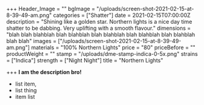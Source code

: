 +++
Header_Image = ""
bgImage = "/uploads/screen-shot-2021-02-15-at-8-39-49-am.png"
categories = ["Shatter"]
date = 2021-02-15T07:00:00Z
description = "Shining like a golden star. Northern lights is a nice day time shatter to be dabbing. Very uplifting with a smooth flavour."
dimensions = "blah blah blahblah blah blahblah blah blahblah blah blahblah blah blahblah blah blah"
images = ["/uploads/screen-shot-2021-02-15-at-8-39-49-am.png"]
materials = "100% Northern Lights"
price = "80"
priceBefore = ""
productWeight = ""
stamp = "/uploads/dme-stamp-indica-0-5x.png"
strains = ["Indica"]
strength = ["Night Night"]
title = "Northern Lights"

+++
**I am the description bro!**

* list item,
* list thing
* item list